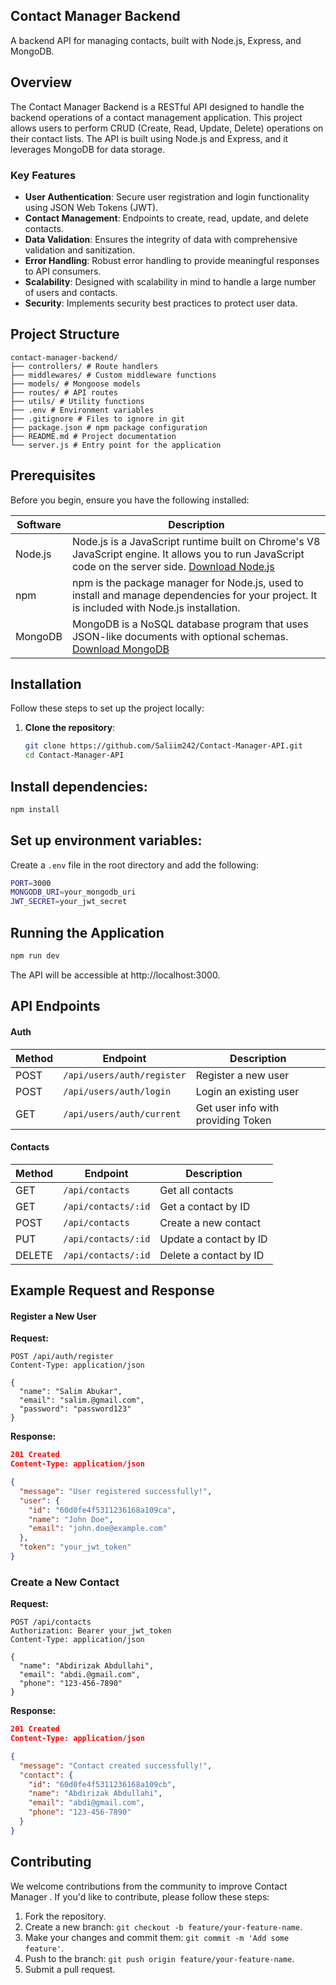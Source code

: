 ## Contact Manager Backend

A backend API for managing contacts, built with Node.js, Express, and MongoDB.

## Overview

The Contact Manager Backend is a RESTful API designed to handle the backend operations of a contact management application. This project allows users to perform CRUD (Create, Read, Update, Delete) operations on their contact lists. The API is built using Node.js and Express, and it leverages MongoDB for data storage.

### Key Features

- **User Authentication**: Secure user registration and login functionality using JSON Web Tokens (JWT).
- **Contact Management**: Endpoints to create, read, update, and delete contacts.
- **Data Validation**: Ensures the integrity of data with comprehensive validation and sanitization.
- **Error Handling**: Robust error handling to provide meaningful responses to API consumers.
- **Scalability**: Designed with scalability in mind to handle a large number of users and contacts.
- **Security**: Implements security best practices to protect user data.

## Project Structure

```
contact-manager-backend/
├── controllers/ # Route handlers
├── middlewares/ # Custom middleware functions
├── models/ # Mongoose models
├── routes/ # API routes
├── utils/ # Utility functions
├── .env # Environment variables
├── .gitignore # Files to ignore in git
├── package.json # npm package configuration
├── README.md # Project documentation
└── server.js # Entry point for the application
```
## Prerequisites

Before you begin, ensure you have the following installed:

| Software | Description                                                                                                                                                              |
| -------- | ------------------------------------------------------------------------------------------------------------------------------------------------------------------------ |
| Node.js  | Node.js is a JavaScript runtime built on Chrome's V8 JavaScript engine. It allows you to run JavaScript code on the server side. [Download Node.js](https://nodejs.org/) |
| npm      | npm is the package manager for Node.js, used to install and manage dependencies for your project. It is included with Node.js installation.                              |
| MongoDB  | MongoDB is a NoSQL database program that uses JSON-like documents with optional schemas. [Download MongoDB](https://www.mongodb.com/)                                    |

## Installation

Follow these steps to set up the project locally:

1. **Clone the repository**:
   ```sh
   git clone https://github.com/Saliim242/Contact-Manager-API.git
   cd Contact-Manager-API

   ```
   

## Install dependencies:

   ```bash
   npm install
   ```

## Set up environment variables:

Create a `.env` file in the root directory and add the following:

```bash
PORT=3000
MONGODB_URI=your_mongodb_uri
JWT_SECRET=your_jwt_secret
```

## Running the Application

   ```bash
  npm run dev
   ```
 

The API will be accessible at http://localhost:3000.

## API Endpoints

#### Auth

| Method | Endpoint             | Description            |
| ------ | -------------------- | ---------------------- |
| POST   | `/api/users/auth/register` | Register a new user    |
| POST   | `/api/users/auth/login`    | Login an existing user |
| GET   | `/api/users/auth/current`    | Get user info with providing Token |

#### Contacts

| Method | Endpoint            | Description            |
| ------ | ------------------- | ---------------------- |
| GET    | `/api/contacts`     | Get all contacts       |
| GET    | `/api/contacts/:id` | Get a contact by ID    |
| POST   | `/api/contacts`     | Create a new contact   |
| PUT    | `/api/contacts/:id` | Update a contact by ID |
| DELETE | `/api/contacts/:id` | Delete a contact by ID |

## Example Request and Response

#### Register a New User

**Request:**

```http
POST /api/auth/register
Content-Type: application/json

{
  "name": "Salim Abukar",
  "email": "salim.@gmail.com",
  "password": "password123"
}
```

**Response:**

```json
201 Created
Content-Type: application/json

{
  "message": "User registered successfully!",
  "user": {
    "id": "60d0fe4f5311236168a109ca",
    "name": "John Doe",
    "email": "john.doe@example.com"
  },
  "token": "your_jwt_token"
}
```

### Create a New Contact

**Request:**

```http
POST /api/contacts
Authorization: Bearer your_jwt_token
Content-Type: application/json

{
  "name": "Abdirizak Abdullahi",
  "email": "abdi.@gmail.com",
  "phone": "123-456-7890"
}
```

**Response:**

```json
201 Created
Content-Type: application/json

{
  "message": "Contact created successfully!",
  "contact": {
    "id": "60d0fe4f5311236168a109cb",
    "name": "Abdirizak Abdullahi",
    "email": "abdi@gmail.com",
    "phone": "123-456-7890"
  }
}
```

## Contributing

We welcome contributions from the community to improve Contact Manager . If you'd like to contribute, please follow these steps:

1. Fork the repository.
2. Create a new branch: `git checkout -b feature/your-feature-name`.
3. Make your changes and commit them: `git commit -m 'Add some feature'`.
4. Push to the branch: `git push origin feature/your-feature-name`.
5. Submit a pull request.
